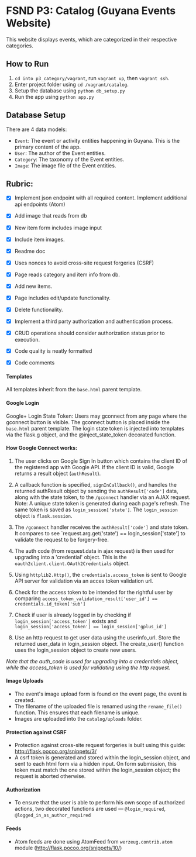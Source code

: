 # FSND P3: Catalog (Guyana Events Website)

This website displays events, which are categorized in their respective categories.

## How to Run

 1. `cd into p3_category/vagrant`, run `vagrant up`, then `vagrant ssh`.
 2. Enter project folder using `cd /vagrant/catalog`.
 3. Setup the database using `python db_setup.py`
 4. Run the app using `python app.py`


## Database Setup

There are 4 data models:
 - `Event`: The event or activity entities happening in Guyana. This is the primary content of the app.
 - `User`: The author of the Event entities.
 - `Category`: The taxonomy of the Event entities.
 - `Image`: The image file of the Event entities.

## Rubric:
 - [x] Implement json endpoint with all required content. Implement additional api endpoints (Atom)
 - [x] Add image that reads from db
 - [x] New item form includes image input
 - [x] Include item images.
 - [x] Readme doc
 - [x] Uses nonces to avoid cross-site request forgeries (CSRF)
 - [x] Page reads category and item info from db.
 - [x] Add new items.
 - [x] Page includes edit/update functionality.
 - [x] Delete functionality.
 - [x] Implement a third party authorization and authentication process.
 - [x] CRUD operations should consider authorization status prior to execution.
 - [x] Code quality is neatly formatted
 - [x] Code comments


#### Templates
 All templates inherit from the `base.html` parent template.

#### Google Login

 Google+ Login State Token: Users may gconnect from any page where the gconnect button is visible. The gconnect button is placed inside the `base.html` parent template. The login state token is injected into templates via the flask.g object, and the @inject_state_token decorated function.

#### How Google Connect works:

 1. The user clicks on Google Sign In button which contains the client ID of the registered app with Google API. If the client ID is valid, Google returns a result object (`authResult`).

 2. A callback function is specified, `signInCallback()`, and handles the returned authResult object by sending the `authResult['code']` data, along with the state token, to the `/gconnect` handler via an AJAX request. Note: A unique state token is generated during each page's refresh. The same token is saved as `login_session['state']`. The `login_session` object is `flask.session`.

 3. The `/gconnect` handler receives the `authResult['code']` and state token. It compares to see `request.arg.get('state') == login_session['state'] to validate the request to be forgery-free.

 4. The auth code (from request.data in ajax request) is then used for upgrading into a 'credential' object. This is the `oauth2client.client.OAuth2Credentials` object.

 5. Using `httplib2.Http()`, the `credentials.access_token` is sent to Google API server for validation via an acces token validation url.

 6. Check for the access token to be intended for the rightful user by comparing `access_token_validation_result['user_id'] == credentials.id_token['sub']`

 7. Check if user is already logged in by checking if `login_session['access_token']` exists and `login_session['access_token'] == login_session['gplus_id']`

 8. Use an http request to get user data using the userinfo_url. Store the returned user_data in login_session object. The create_user() function uses the login_session object to create new users.

 *Note that the auth_code is used for upgrading into a credentials object, while the access_token is used for validating using the http request.*


#### Image Uploads

 - The event's image upload form is found on the event page, the event is created.
 - The filename of the uploaded file is renamed using the `rename_file()` function. This ensures that each filename is unique.
 - Images are uploaded into the `catalog/uploads` folder.

#### Protection against CSRF

 - Protection against cross-site request forgeries is built using this guide: http://flask.pocoo.org/snippets/3/
 - A csrf token is generated and stored within the login_session object, and sent to each html form via a hidden input. On form submission, this token must match the one stored within the login_session object; the request is aborted otherwise.


#### Authorization

 - To ensure that the user is able to perform his own scope of authorized actions, two decorated functions are used — `@login_required`, `@logged_in_as_author_required`

#### Feeds

 - Atom feeds are done using AtomFeed from `werzeug.contrib.atom` module (http://flask.pocoo.org/snippets/10/)
